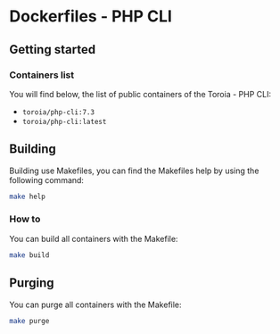 # Dockerfiles - PHP CLI
## Getting started
### Containers list
You will find below, the list of public containers of the Toroia - PHP CLI:
- `toroia/php-cli:7.3`
- `toroia/php-cli:latest`
## Building
Building use Makefiles, you can find the Makefiles help by using the following command:
```bash
make help
```
### How to
You can build all containers with the Makefile:
```bash
make build
```
## Purging
You can purge all containers with the Makefile:
```bash
make purge
```
